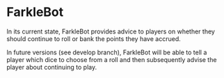# FarkleBot
In its current state, FarkleBot provides advice to players on whether they
should continue to roll or bank the points they have accrued.

In future versions (see develop branch), FarkleBot will be able to tell a
player which dice to choose from a roll and then subsequently advise the player
about continuing to play.
